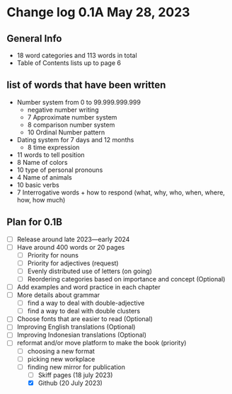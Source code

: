 # Change log 0.1A May 28, 2023

## General Info

 - 18 word categories and 113 words in total
 - Table of Contents lists up to page 6
## list of words that have been written

 - Number system from 0 to 99.999.999.999
     - negative number writing
     - 7 Approximate number system
     - 8 comparison number system
     - 10 Ordinal Number pattern
 - Dating system for 7 days and 12 months
     - 8 time expression
 - 11 words to tell position
 - 8 Name of colors
 - 10 type of personal pronouns
 - 4 Name of animals
 - 10 basic verbs
 - 7 Interrogative words + how to respond (what, why, who, when, where, how, how much)
## Plan for 0.1B

- [ ] Release around late 2023—early 2024
- [ ] Have around 400 words or 20 pages
    - [ ] Priority for nouns
    - [ ] Priority for adjectives (request)
    - [ ] Evenly distributed use of letters (on going)
    - [ ] Reordering categories based on importance and concept (Optional) 
- [ ] Add examples and word practice in each chapter
- [ ] More details about grammar
    - [ ] find a way to deal with double-adjective
    - [ ] find a way to deal with double clusters 
- [ ] Choose fonts that are easier to read (Optional) 
- [ ] Improving English translations (Optional) 
- [ ] Improving Indonesian translations (Optional) 
- [ ] reformat and/or move platform to make the book (priority)
    - [ ] choosing a new format
    - [ ] picking new workplace
    - [ ] finding new mirror for publication 
        - [ ] Skiff pages (18 july 2023)
        - [X] Github (20 July 2023)

